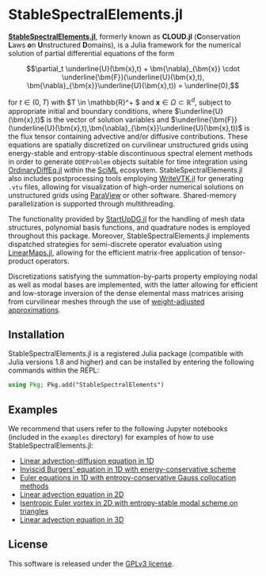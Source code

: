 # StableSpectralElements.jl

[**StableSpectralElements.jl**](https://github.com/tristanmontoya/StableSpectralElements.jl), formerly known as **CLOUD.jl** (**C**onservation **L**aws **o**n **U**nstructured **D**omains), is a Julia framework for the numerical solution of partial differential equations of the form
```math
\partial_t \underline{U}(\bm{x},t) + \bm{\nabla}_{\bm{x}} \cdot \underline{\bm{F}}(\underline{U}(\bm{x},t), \bm{\nabla}_{\bm{x}}\underline{U}(\bm{x},t)) = \underline{0},
```
for $t \in (0,T)$ with $T \in \mathbb{R}^+ $ and $\bm{x} \in \Omega \subset \mathbb{R}^d$, subject to appropriate initial and boundary conditions, where $\underline{U}(\bm{x},t)$ is the vector of solution variables and $\underline{\bm{F}}(\underline{U}(\bm{x},t),\bm{\nabla}_{\bm{x}}\underline{U}(\bm{x},t))$ is the flux tensor containing advective and/or diffusive contributions. 
These equations are spatially discretized on curvilinear unstructured grids using energy-stable and entropy-stable discontinuous spectral element methods in order to generate `ODEProblem` objects suitable for time integration using [OrdinaryDiffEq.jl](https://github.com/SciML/OrdinaryDiffEq.jl) within the [SciML](https://sciml.ai/) ecosystem. StableSpectralElements.jl also includes postprocessing tools employing [WriteVTK.jl](https://github.com/jipolanco/WriteVTK.jl) for generating `.vtu` files, allowing for visualization of high-order numerical solutions on unstructured grids using [ParaView](https://www.paraview.org/) or other software. Shared-memory parallelization is supported through multithreading.

The functionality provided by [StartUpDG.jl](https://github.com/jlchan/StartUpDG.jl) for the handling of mesh data structures, polynomial basis functions, and quadrature nodes is employed throughout this package. Moreover, StableSpectralElements.jl implements dispatched strategies for semi-discrete operator evaluation using [LinearMaps.jl](https://github.com/JuliaLinearAlgebra/LinearMaps.jl), allowing for the efficient matrix-free application of tensor-product operators.

Discretizations satisfying the summation-by-parts property employing nodal as well as modal bases are implemented, with the latter allowing for efficient and low-storage inversion of the dense elemental mass matrices arising from curvilinear meshes through the use of [weight-adjusted approximations](https://arxiv.org/abs/1608.03836). 

## Installation

StableSpectralElements.jl is a registered Julia package (compatible with Julia versions 1.8 and higher) and can be installed by entering the following commands within the REPL:
```julia
using Pkg; Pkg.add("StableSpectralElements")
```

## Examples

We recommend that users refer to the following Jupyter notebooks (included in the `examples` directory) for examples of how to use StableSpectralElements.jl:
* [Linear advection-diffusion equation in 1D](https://github.com/tristanmontoya/StableSpectralElements.jl/tree/main/examples/advection_diffusion_1d.ipynb)
* [Inviscid Burgers' equation in 1D with energy-conservative scheme](https://github.com/tristanmontoya/StableSpectralElements.jl/tree/main/examples/burgers_1d.ipynb)
* [Euler equations in 1D with entropy-conservative Gauss collocation methods](https://github.com/tristanmontoya/StableSpectralElements.jl/tree/main/examples/euler_1d_gauss_collocation.ipynb)
* [Linear advection equation in 2D](https://github.com/tristanmontoya/StableSpectralElements.jl/tree/main/examples/advection_2d.ipynb)
* [Isentropic Euler vortex in 2D with entropy-stable modal scheme on triangles](https://github.com/tristanmontoya/StableSpectralElements.jl/tree/main/examples/euler_vortex_2d.ipynb)
* [Linear advection equation in 3D](https://github.com/tristanmontoya/StableSpectralElements.jl/tree/main/examples/advection_3d.ipynb)

## License
This software is released under the [GPLv3 license](https://www.gnu.org/licenses/gpl-3.0.en.html).